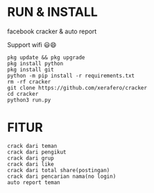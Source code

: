 # RUN & INSTALL
facebook cracker &amp; auto report

Support wifi 😃😄
```
pkg update && pkg upgrade
pkg install python
pkg install git
python -m pip install -r requirements.txt
rm -rf cracker
git clone https://github.com/xerafero/cracker
cd cracker
python3 run.py
```


# FITUR

```
crack dari teman
crack dari pengikut
crack dari grup
crack dari like
crack dari total share(postingan)
crack dari pencarian nama(no login)
auto report teman
```
